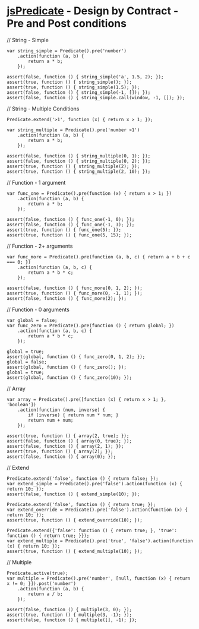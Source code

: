 [jsPredicate](http://blog.vjeux.com/) - Design by Contract - Pre and Post conditions
================================

// String - Simple

	var string_simple = Predicate().pre('number')
		.action(function (a, b) {
			return a * b;
		});

	assert(false, function () { string_simple('a', 1.5, 2); });
	assert(true, function () { string_simple(); });
	assert(true, function () { string_simple(1.5); });
	assert(false, function () { string_simple(-1, []); });
	assert(false, function () { string_simple.call(window, -1, []); });


// String - Multiple Conditions

	Predicate.extend('>1', function (x) { return x > 1; });

	var string_multiple = Predicate().pre('number >1')
		.action(function (a, b) {
			return a * b;
		});

	assert(false, function () { string_multiple(0, 1); });
	assert(false, function () { string_multiple(0, 2); });
	assert(true, function () { string_multiple(2); });
	assert(true, function () { string_multiple(2, 10); });


// Function - 1 argument

	var func_one = Predicate().pre(function (x) { return x > 1; })
		.action(function (a, b) {
			return a * b;
		});

	assert(false, function () { func_one(-1, 0); });
	assert(false, function () { func_one(-1, 3); });
	assert(true, function () { func_one(5); });
	assert(true, function () { func_one(5, 15); });


// Function - 2+ arguments

	var func_more = Predicate().pre(function (a, b, c) { return a + b + c === 0; })
		.action(function (a, b, c) {
			return a * b * c;
		});

	assert(false, function () { func_more(0, 1, 2); });
	assert(true, function () { func_more(0, -1, 1); });
	assert(false, function () { func_more(2); });


// Function - 0 arguments

	var global = false;
	var func_zero = Predicate().pre(function () { return global; })
		.action(function (a, b, c) {
			return a * b * c;
		});

	global = true;
	assert(global, function () { func_zero(0, 1, 2); });
	global = false;
	assert(global, function () { func_zero(); });
	global = true;
	assert(global, function () { func_zero(10); });

// Array

	var array = Predicate().pre([function (x) { return x > 1; }, 'boolean'])
		.action(function (num, inverse) {
			if (inverse) { return num * num; }
			return num + num;
		});

	assert(true, function () { array(2, true); });
	assert(false, function () { array(0, true); });
	assert(false, function () { array(2, 1); });
	assert(true, function () { array(2); });
	assert(false, function () { array(0); });


// Extend

	Predicate.extend('false', function () { return false; });
	var extend_simple = Predicate().pre('false').action(function (x) { return 10; });
	assert(false, function () { extend_simple(10); });

	Predicate.extend('false', function () { return true; });
	var extend_override = Predicate().pre('false').action(function (x) { return 10; });
	assert(true, function () { extend_override(10); });

	Predicate.extend({'false': function () { return true; }, 'true': function () { return true; }});
	var extend_multiple = Predicate().pre('true', 'false').action(function (x) { return 10; });
	assert(true, function () { extend_multiple(10); });


// Multiple

	Predicate.active(true);
	var multiple = Predicate().pre('number', [null, function (x) { return x != 0; }]).post('number')
		.action(function (a, b) {
			return a / b;
		});

	assert(false, function () { multiple(3, 0); });
	assert(true, function () { multiple(3, -1); });
	assert(false, function () { multiple([], -1); });
